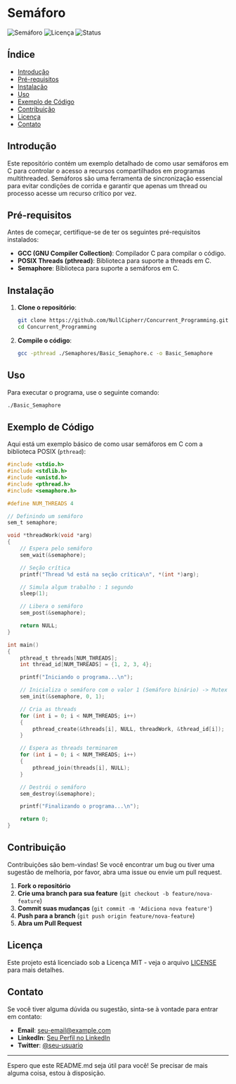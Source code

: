 # Semáforo

![Semáforo](https://img.shields.io/badge/Semáforo-C-green)
![Licença](https://img.shields.io/badge/Licença-MIT-blue)
![Status](https://img.shields.io/badge/Status-Em%20Desenvolvimento-yellow)

## Índice

- [Introdução](#introdução)
- [Pré-requisitos](#pré-requisitos)
- [Instalação](#instalação)
- [Uso](#uso)
- [Exemplo de Código](#exemplo-de-código)
- [Contribuição](#contribuição)
- [Licença](#licença)
- [Contato](#contato)

## Introdução

Este repositório contém um exemplo detalhado de como usar semáforos em C para controlar o acesso a recursos compartilhados em programas multithreaded. Semáforos são uma ferramenta de sincronização essencial para evitar condições de corrida e garantir que apenas um thread ou processo acesse um recurso crítico por vez.

## Pré-requisitos

Antes de começar, certifique-se de ter os seguintes pré-requisitos instalados:

- **GCC (GNU Compiler Collection)**: Compilador C para compilar o código.
- **POSIX Threads (pthread)**: Biblioteca para suporte a threads em C.
- **Semaphore**: Biblioteca para suporte a semáforos em C.

## Instalação

1. **Clone o repositório**:

   ```sh
   git clone https://github.com/NullCipherr/Concurrent_Programming.git
   cd Concurrent_Programming
   ```

2. **Compile o código**:

   ```sh
   gcc -pthread ./Semaphores/Basic_Semaphore.c -o Basic_Semaphore
   ```

## Uso

Para executar o programa, use o seguinte comando:

```sh
./Basic_Semaphore
```

## Exemplo de Código

Aqui está um exemplo básico de como usar semáforos em C com a biblioteca POSIX (`pthread`):

```c
#include <stdio.h>
#include <stdlib.h>
#include <unistd.h>
#include <pthread.h>
#include <semaphore.h>

#define NUM_THREADS 4

// Definindo um semáforo
sem_t semaphore;

void *threadWork(void *arg)
{
    // Espera pelo semáforo
    sem_wait(&semaphore);

    // Seção crítica
    printf("Thread %d está na seção crítica\n", *(int *)arg);

    // Simula algum trabalho : 1 segundo
    sleep(1);

    // Libera o semáforo
    sem_post(&semaphore);

    return NULL;
}

int main()
{
    pthread_t threads[NUM_THREADS];
    int thread_id[NUM_THREADS] = {1, 2, 3, 4};

    printf("Iniciando o programa...\n");

    // Inicializa o semáforo com o valor 1 (Semáforo binário) -> Mutex
    sem_init(&semaphore, 0, 1);

    // Cria as threads
    for (int i = 0; i < NUM_THREADS; i++)
    {
        pthread_create(&threads[i], NULL, threadWork, &thread_id[i]);
    }

    // Espera as threads terminarem
    for (int i = 0; i < NUM_THREADS; i++)
    {
        pthread_join(threads[i], NULL);
    }

    // Destrói o semáforo
    sem_destroy(&semaphore);

    printf("Finalizando o programa...\n");

    return 0;
}
```

## Contribuição

Contribuições são bem-vindas! Se você encontrar um bug ou tiver uma sugestão de melhoria, por favor, abra uma issue ou envie um pull request.

1. **Fork o repositório**
2. **Crie uma branch para sua feature** (`git checkout -b feature/nova-feature`)
3. **Commit suas mudanças** (`git commit -m 'Adiciona nova feature'`)
4. **Push para a branch** (`git push origin feature/nova-feature`)
5. **Abra um Pull Request**

## Licença

Este projeto está licenciado sob a Licença MIT - veja o arquivo [LICENSE](LICENSE) para mais detalhes.

## Contato

Se você tiver alguma dúvida ou sugestão, sinta-se à vontade para entrar em contato:

- **Email**: seu-email@example.com
- **LinkedIn**: [Seu Perfil no LinkedIn](https://www.linkedin.com/in/seu-perfil/)
- **Twitter**: [@seu-usuario](https://twitter.com/seu-usuario)

---

Espero que este README.md seja útil para você! Se precisar de mais alguma coisa, estou à disposição.
